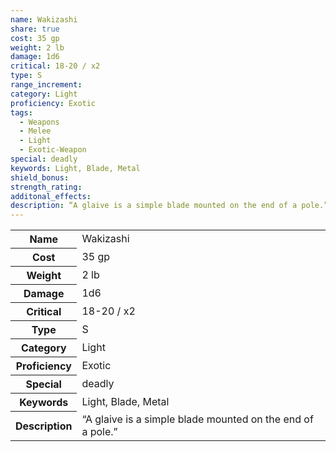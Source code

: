 ```yaml
---
name: Wakizashi
share: true
cost: 35 gp
weight: 2 lb
damage: 1d6
critical: 18-20 / x2
type: S
range_increment: 
category: Light
proficiency: Exotic
tags:
  - Weapons
  - Melee
  - Light
  - Exotic-Weapon
special: deadly
keywords: Light, Blade, Metal
shield_bonus: 
strength_rating: 
additonal_effects: 
description: “A glaive is a simple blade mounted on the end of a pole.”
---
```

<p><span dir="ltr" style="overflow-x: auto;"><table><tbody><tr><th dir="ltr">Name</th><td dir="ltr">Wakizashi</td></tr><tr><th dir="ltr">Cost</th><td dir="ltr">35 gp</td></tr><tr><th dir="ltr">Weight</th><td dir="ltr">2 lb</td></tr><tr><th dir="ltr">Damage</th><td dir="ltr">1d6</td></tr><tr><th dir="ltr">Critical</th><td dir="ltr">18-20 / x2</td></tr><tr><th dir="ltr">Type</th><td dir="ltr">S</td></tr><tr><th dir="ltr">Category</th><td dir="ltr">Light</td></tr><tr><th dir="ltr">Proficiency</th><td dir="ltr">Exotic</td></tr><tr><th dir="ltr">Special</th><td dir="ltr">deadly</td></tr><tr><th dir="ltr">Keywords</th><td dir="ltr">Light, Blade, Metal</td></tr><tr><th dir="ltr">Description</th><td dir="ltr">“A glaive is a simple blade mounted on the end of a pole.”</td></tr></tbody></table></span></p>